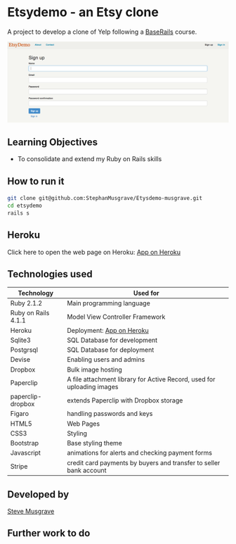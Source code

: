 # Etsydemo - an Etsy clone
A project to develop a clone of Yelp following a [BaseRails] course.

![](public/etsydemo_.png)

## Learning Objectives
- To consolidate and extend my Ruby on Rails skills

## How to run it
```sh
git clone git@github.com:StephanMusgrave/Etysdemo-musgrave.git
cd etsydemo
rails s

```

Heroku
----
Click here to open the web page on Heroku: [App on Heroku]

## Technologies used

|Technology                 |Used for                        |
|---------------------------|--------------------------------|
|Ruby 2.1.2                 |Main programming language       |
|Ruby on Rails 4.1.1        |Model View Controller Framework |
|Heroku                     |Deployment: [App on Heroku]     |
|Sqlite3                    |SQL Database for development    |
|Postgrsql                  |SQL Database for deployment     |
|Devise                     |Enabling users and admins       |
|Dropbox                    |Bulk image hosting              |
|Paperclip                  |A file attachment library for Active Record, used for uploading images|
|paperclip-dropbox          |extends Paperclip with Dropbox storage|
|Figaro                     |handling passwords and keys     |
|HTML5                      |Web Pages                       |
|CSS3                       |Styling                         |
|Bootstrap                  |Base styling theme              |
|Javascript                 |animations for alerts and checking payment forms |
|Stripe                     |credit card payments by buyers and transfer to seller bank account  |


## Developed by

[Steve Musgrave]

## Further work to do

[Steve Musgrave]:https://github.com/StephanMusgrave
[App on Heroku]:http://etsydemo-musgrave.herokuapp.com/
[BaseRails]:https://www.baserails.com/

